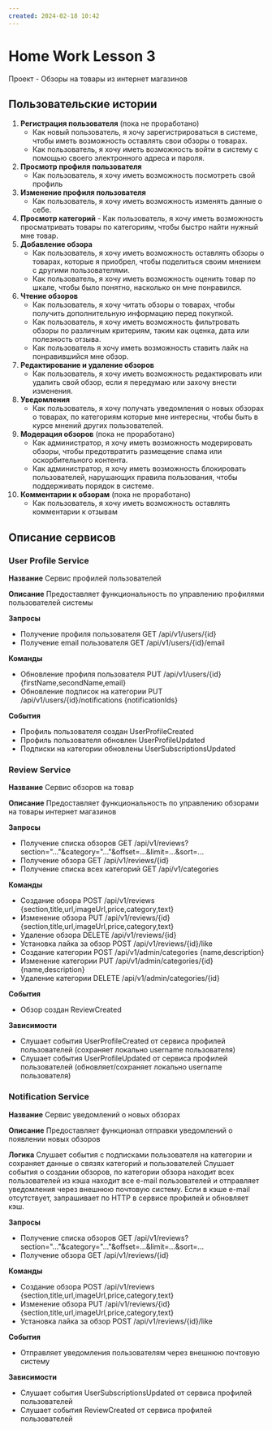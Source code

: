 ```yaml
---
created: 2024-02-18 10:42
---
```

# Home Work Lesson 3
Проект - Обзоры на товары из интернет магазинов

## Пользовательские истории
1. **Регистрация пользователя** (пока не проработано)
    - Как новый пользователь, я хочу зарегистрироваться в системе, чтобы иметь возможность оставлять свои обзоры о товарах.
    - Как пользователь, я хочу иметь возможность войти в систему с помощью своего электронного адреса и пароля.
1. **Просмотр профиля пользователя**
	- Как пользователь, я хочу иметь возможность посмотреть свой профиль
1. **Изменение профиля пользователя**
	- Как пользователь, я хочу иметь возможность изменять данные о себе.
1. **Просмотр категорий**
       - Как пользователь, я хочу иметь возможность просматривать товары по категориям, чтобы быстро найти нужный мне товар.
1. **Добавление обзора**
    - Как пользователь, я хочу иметь возможность оставлять обзоры о товарах, которые я приобрел, чтобы поделиться своим мнением с другими пользователями.
    - Как пользователь, я хочу иметь возможность оценить товар по шкале, чтобы было понятно, насколько он мне понравился.
1. **Чтение обзоров**
    - Как пользователь, я хочу читать обзоры о товарах, чтобы получить дополнительную информацию перед покупкой.
    - Как пользователь, я хочу иметь возможность фильтровать обзоры по различным критериям, таким как оценка, дата или полезность отзыва.
    - Как пользователь я хочу иметь возможность ставить лайк на понравившийся мне обзор.
1. **Редактирование и удаление обзоров**
    - Как пользователь, я хочу иметь возможность редактировать или удалить свой обзор, если я передумаю или захочу внести изменения.
1. **Уведомления**
    - Как пользователь, я хочу получать уведомления о новых обзорах о товарах, по категориям которые мне интересны, чтобы быть в курсе мнений других пользователей.
1. **Модерация обзоров** (пока не проработано)
    - Как администратор, я хочу иметь возможность модерировать обзоры, чтобы предотвратить размещение спама или оскорбительного контента.
    - Как администратор, я хочу иметь возможность блокировать пользователей, нарушающих правила пользования, чтобы поддерживать порядок в системе.
1. **Комментарии к обзорам** (пока не проработано)
	- Как пользователь, я хочу иметь возможность оставлять комментарии к отзывам

## Описание сервисов
### User Profile Service
**Название**
Сервис профилей пользователей

**Описание**
Предоставляет функциональность по управлению профилями пользователей системы

**Запросы**
- Получение профиля пользователя
	GET /api/v1/users/{id}
- Получение email пользователя
	GET /api/v1/users/{id}/email

**Команды**
- Обновление профиля пользователя
	PUT /api/v1/users/{id}
	{firstName,secondName,email}
- Обновление подписок на категории
	PUT /api/v1/users/{id}/notifications
	{notificationIds}

**События**
- Профиль пользователя создан UserProfileCreated
- Профиль пользователя обновлен UserProfileUpdated
- Подписки на категории обновлены UserSubscriptionsUpdated

### Review Service
**Название**
Сервис обзоров на товар

**Описание**
Предоставляет функциональность по управлению обзорами на товары интернет магазинов

**Запросы**
- Получение списка обзоров
	GET /api/v1/reviews?section="..."&category="..."&offset=...&limit=...&sort=...
- Получение обзора
	GET /api/v1/reviews/{id}
- Получение списка всех категорий
	GET /api/v1/categories

**Команды**
- Создание обзора
	POST /api/v1/reviews
	{section,title,url,imageUrl,price,category,text}
- Изменение обзора
	PUT /api/v1/reviews/{id}
	{section,title,url,imageUrl,price,category,text}
- Удаление обзора
	DELETE /api/v1/reviews/{id}
- Установка лайка за обзор
	POST /api/v1/reviews/{id}/like
- Создание категории
	POST /api/v1/admin/categories
	{name,description}
- Изменение категории
	PUT /api/v1/admin/categories/{id}
	{name,description}
- Удаление категории
	DELETE /api/v1/admin/categories/{id}

**События**
- Обзор создан ReviewCreated

**Зависимости**
- Слушает события UserProfileCreated от сервиса профилей пользователей (сохраняет локально username пользователя)
- Слушает события UserProfileUpdated от сервиса профилей пользователей (обновляет/сохраняет локально username пользователя)

### Notification Service
**Название**
Сервис уведомлений о новых обзорах

**Описание**
Предоставляет функционал отправки уведомлений о появлении новых обзоров

**Логика**
Слушает события с подписками пользователя на категории и сохраняет данные о связях категорий и пользователей
Слушает события о создании обзоров, по категории обзора находит всех пользователей из кэша находит все e-mail пользователей и отправляет уведомления через внешнюю почтовую систему. Если в кэше e-mail отсутствует, запрашивает по HTTP в сервисе профилей и обновляет кэш.

**Запросы**
- Получение списка обзоров
	GET /api/v1/reviews?section="..."&category="..."&offset=...&limit=...&sort=...
- Получение обзора
	GET /api/v1/reviews/{id}

**Команды**
- Создание обзора
	POST /api/v1/reviews
	{section,title,url,imageUrl,price,category,text}
- Изменение обзора
	PUT /api/v1/reviews/{id}
	{section,title,url,imageUrl,price,category,text}
- Установка лайка за обзор
	POST /api/v1/reviews/{id}/like

**События**
- Отправляет уведомления пользователям через внешнюю почтовую систему

**Зависимости**
- Слушает события UserSubscriptionsUpdated от сервиса профилей пользователей
- Слушает события ReviewCreated от сервиса профилей пользователей



